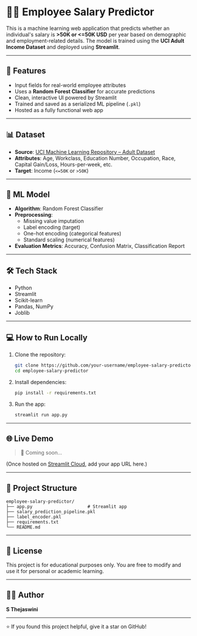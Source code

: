 
# 🧑‍💼 Employee Salary Predictor

This is a machine learning web application that predicts whether an individual's salary is **>50K or <=50K USD** per year based on demographic and employment-related details. The model is trained using the **UCI Adult Income Dataset** and deployed using **Streamlit**.

---

## 🚀 Features

- Input fields for real-world employee attributes
- Uses a **Random Forest Classifier** for accurate predictions
- Clean, interactive UI powered by Streamlit
- Trained and saved as a serialized ML pipeline (`.pkl`)
- Hosted as a fully functional web app

---

## 📊 Dataset

- **Source**: [UCI Machine Learning Repository – Adult Dataset](https://archive.ics.uci.edu/ml/datasets/adult)
- **Attributes**: Age, Workclass, Education Number, Occupation, Race, Capital Gain/Loss, Hours-per-week, etc.
- **Target**: Income (`<=50K` or `>50K`)

---

## 🧠 ML Model

- **Algorithm**: Random Forest Classifier
- **Preprocessing**:
  - Missing value imputation
  - Label encoding (target)
  - One-hot encoding (categorical features)
  - Standard scaling (numerical features)
- **Evaluation Metrics**: Accuracy, Confusion Matrix, Classification Report

---

## 🛠️ Tech Stack

- Python
- Streamlit
- Scikit-learn
- Pandas, NumPy
- Joblib

---

## 💻 How to Run Locally

1. Clone the repository:
   ```bash
   git clone https://github.com/your-username/employee-salary-predictor.git
   cd employee-salary-predictor
   ```

2. Install dependencies:
   ```bash
   pip install -r requirements.txt
   ```

3. Run the app:
   ```bash
   streamlit run app.py
   ```

---

## 🌐 Live Demo

> 🔗 Coming soon...

(Once hosted on [Streamlit Cloud](https://streamlit.io/cloud), add your app URL here.)

---

## 📁 Project Structure

```
employee-salary-predictor/
├── app.py                     # Streamlit app
├── salary_prediction_pipeline.pkl
├── label_encoder.pkl
├── requirements.txt
└── README.md
```

---

## 📄 License

This project is for educational purposes only. You are free to modify and use it for personal or academic learning.

---

## 🙋‍♀️ Author

**S Thejaswini**  

---

⭐ If you found this project helpful, give it a star on GitHub!
